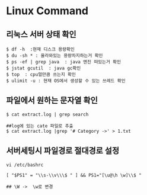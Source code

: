 # Linux Command

## 리눅스 서버 상태 확인 

~~~
$ df -h  :현재 디스크 용량확인  
$ du -sh * : 올라와있는 용량차지하는거 확인  
$ ps -ef | grep java  : java 엔진 떠있는거 확인  
$ jstat gcutil  : java gc확인  
$ top  : cpu얼만큼 쓰는지 확인  
$ ulimit -u : 현재 OS에서 생성할 수 있는 쓰레드 확인
~~~

## 파일에서 원하는 문자열 확인
~~~
$ cat extract.log | grep search

##log에 있는 cate 파일로 추출
$ cat extract.log |grep '# Category ->' > 1.txt
~~~

## 서버세팅시 파일경로 절대경로 설정
~~~
vi /etc/bashrc

[ "$PS1" = "\\s-\\v\\\$ " ] && PS1="[\u@\h \w]\\$ "

## \W ->  \w로 변경
~~~
